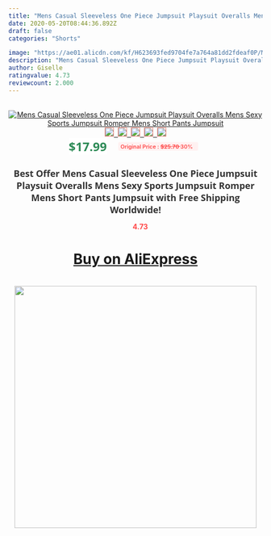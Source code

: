 ```yaml
---
title: "Mens Casual Sleeveless One Piece Jumpsuit Playsuit Overalls Mens Sexy Sports Jumpsuit Romper Mens Short Pants Jumpsuit"
date: 2020-05-20T08:44:36.892Z
draft: false
categories: "Shorts"

image: "https://ae01.alicdn.com/kf/H623693fed9704fe7a764a81dd2fdeaf0P/Mens-Casual-Sleeveless-One-Piece-Jumpsuit-Playsuit-Overalls-Mens-Sexy-Sports-Jumpsuit-Romper-Mens-Short-Pants.png_220x220.png"
description: "Mens Casual Sleeveless One Piece Jumpsuit Playsuit Overalls Mens Sexy Sports Jumpsuit Romper Mens Short Pants Jumpsuit"
author: Giselle
ratingvalue: 4.73
reviewcount: 2.000
---
```

<br>
<div style="text-align: center;">
<a href="https://s.click.aliexpress.com/e/_9J9foh" target="_blank" rel="nofollow noopener noreferrer"><img alt="Mens Casual Sleeveless One Piece Jumpsuit Playsuit Overalls Mens Sexy Sports Jumpsuit Romper Mens Short Pants Jumpsuit" class="magnifier-image" src="https://ae01.alicdn.com/kf/H623693fed9704fe7a764a81dd2fdeaf0P/Mens-Casual-Sleeveless-One-Piece-Jumpsuit-Playsuit-Overalls-Mens-Sexy-Sports-Jumpsuit-Romper-Mens-Short-Pants.png_220x220.png_640x640.jpg">
<br>
<img style="border:1px solid salmon" src="https://ae01.alicdn.com/kf/H623693fed9704fe7a764a81dd2fdeaf0P/Mens-Casual-Sleeveless-One-Piece-Jumpsuit-Playsuit-Overalls-Mens-Sexy-Sports-Jumpsuit-Romper-Mens-Short-Pants.png_120x120.jpg">&nbsp;&nbsp;<img style="border:1px solid salmon" src="https://ae01.alicdn.com/kf/H7e1bdc4ce36f423eb3ff57a2fe96076eB/Mens-Casual-Sleeveless-One-Piece-Jumpsuit-Playsuit-Overalls-Mens-Sexy-Sports-Jumpsuit-Romper-Mens-Short-Pants.jpg_120x120.jpg">&nbsp;&nbsp;<img style="border:1px solid salmon" src="https://ae01.alicdn.com/kf/H7bc595475e814073a84778e399533571H/Mens-Casual-Sleeveless-One-Piece-Jumpsuit-Playsuit-Overalls-Mens-Sexy-Sports-Jumpsuit-Romper-Mens-Short-Pants.jpg_120x120.jpg">&nbsp;&nbsp;<img style="border:1px solid salmon" src="https://ae01.alicdn.com/kf/Hc9599f52f6e64726aca94a20b7d42f24q/Mens-Casual-Sleeveless-One-Piece-Jumpsuit-Playsuit-Overalls-Mens-Sexy-Sports-Jumpsuit-Romper-Mens-Short-Pants.jpg_120x120.jpg">&nbsp;&nbsp;<img style="border:1px solid salmon" src="https://ae01.alicdn.com/kf/H3916eaef1abb423398065f243c6e37ddg/Mens-Casual-Sleeveless-One-Piece-Jumpsuit-Playsuit-Overalls-Mens-Sexy-Sports-Jumpsuit-Romper-Mens-Short-Pants.jpg_120x120.jpg"></a></div><br0>
<div style="text-align: center;"><span style="background-color: white; border: 0px; box-sizing: border-box; color: seagreen; display: inline-block; font-family: &quot;open sans&quot; , &quot;arial&quot; , &quot;helvetica&quot; , sans-serif , &quot;heiti&quot;; font-size: 24px; font-stretch: inherit; font-weight: 700; line-height: inherit; margin: 0px 10px 0px 0px; padding: 0px; vertical-align: middle;">$17.99 </span>
<span style="background: rgb(255 , 241 , 241); border-radius: 3px; border: 0px; box-sizing: border-box; color: #ff4747; display: inline-block; font-family: inherit; font-size: 12px; font-stretch: inherit; font-style: inherit; font-variant: inherit; font-weight: 600; line-height: inherit; margin: 0px; padding: 2px 5px; transform: scale(0.9); vertical-align: middle;">Original Price : <b style="text-decoration: line-through;">$25.70 </b> 30%&nbsp;&nbsp;</span></div>
<h1 style="color: #333333; display: inline-block; font-family: &quot;open sans&quot; , &quot;arial&quot; , &quot;helvetica&quot; , sans-serif , &quot;heiti&quot;; font-size: 18px; font-stretch: inherit; font-weight: 700; text-align: center;">Best Offer Mens Casual Sleeveless One Piece Jumpsuit Playsuit Overalls Mens Sexy Sports Jumpsuit Romper Mens Short Pants Jumpsuit with Free Shipping Worldwide!</h1>
<div style="color: #ff4747; text-align: center;">
<img src="https://4.bp.blogspot.com/-M0ZcTcb-5uY/XleCXlxnR4I/AAAAAAAAAEc/OrjgMkXV1oMQFaCRZj5HQwOCBcu3w1FegCPcBGAYYCw/s1600/star.png" style="height: 15px;">&nbsp;<b>4.73</b></div>
<div class="button_cont" align="center"><a class="buynow_a" href="https://s.click.aliexpress.com/e/_9J9foh" target="_blank" rel="nofollow noopener noreferrer"><H1>Buy on AliExpress</H1></a></div><br>
<div class="separator" style="clear: both; text-align: center;">
<img src="https://lh3.googleusercontent.com/-pTy5HemUv9M/XlePHvY0dAI/AAAAAAAAAE4/0nX5iRUoIWY8eMW9Dpxeirr157OZliDIgCLcBGAsYHQ/s1600/badge.gif" width="480">
</div>
